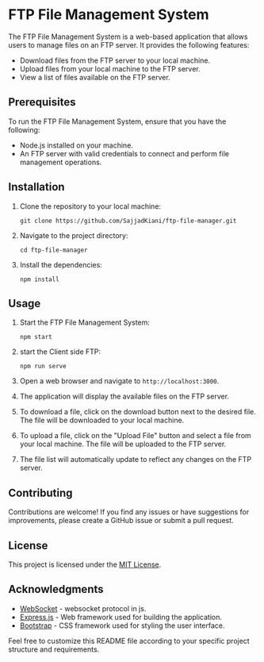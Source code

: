# FTP File Management System

The FTP File Management System is a web-based application that allows users to manage files on an FTP server. It provides the following features:

- Download files from the FTP server to your local machine.
- Upload files from your local machine to the FTP server.
- View a list of files available on the FTP server.

## Prerequisites

To run the FTP File Management System, ensure that you have the following:

- Node.js installed on your machine.
- An FTP server with valid credentials to connect and perform file management operations.

## Installation

1. Clone the repository to your local machine:

   ```shell
   git clone https://github.com/SajjadKiani/ftp-file-manager.git
   ```

2. Navigate to the project directory:

   ```shell
   cd ftp-file-manager
   ```

3. Install the dependencies:

   ```shell
   npm install
   ```

## Usage

1. Start the FTP File Management System:

   ```shell
   npm start
   ```

2. start the Client side FTP:

    ```shell
    npm run serve
    ```


3. Open a web browser and navigate to `http://localhost:3000`.

4. The application will display the available files on the FTP server.

5. To download a file, click on the download button next to the desired file. The file will be downloaded to your local machine.

6. To upload a file, click on the "Upload File" button and select a file from your local machine. The file will be uploaded to the FTP server.

7. The file list will automatically update to reflect any changes on the FTP server.

## Contributing

Contributions are welcome! If you find any issues or have suggestions for improvements, please create a GitHub issue or submit a pull request.

## License

This project is licensed under the [MIT License](LICENSE).

## Acknowledgments

- [WebSocket](https://github.com/websockets/ws) - websocket protocol in js.
- [Express.js](https://expressjs.com/) - Web framework used for building the application.
- [Bootstrap](https://getbootstrap.com/) - CSS framework used for styling the user interface.

Feel free to customize this README file according to your specific project structure and requirements.